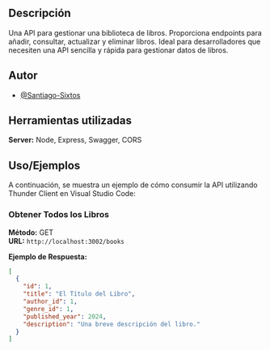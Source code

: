 ## Descripción

Una API para gestionar una biblioteca de libros. Proporciona endpoints para añadir, consultar, actualizar y eliminar libros. Ideal para desarrolladores que necesiten una API sencilla y rápida para gestionar datos de libros.

## Autor

- [@Santiago-Sixtos](https://github.com/Santiago-Sixtos)

## Herramientas utilizadas

**Server:** Node, Express, Swagger, CORS

## Uso/Ejemplos

A continuación, se muestra un ejemplo de cómo consumir la API utilizando Thunder Client en Visual Studio Code:

### Obtener Todos los Libros

**Método:** GET  
**URL:** `http://localhost:3002/books`

**Ejemplo de Respuesta:**
```json
[
  {
    "id": 1,
    "title": "El Título del Libro",
    "author_id": 1,
    "genre_id": 1,
    "published_year": 2024,
    "description": "Una breve descripción del libro."
  }
]

